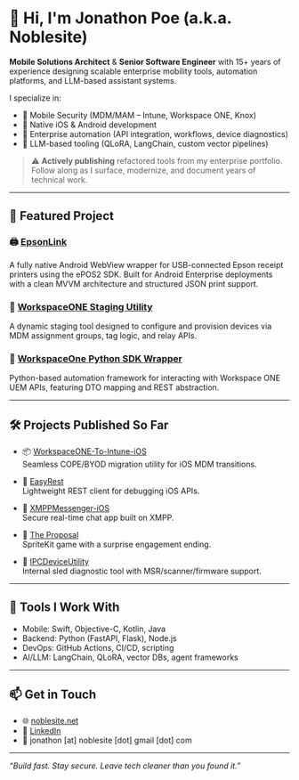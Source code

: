 # 👋 Hi, I'm Jonathon Poe (a.k.a. Noblesite)

**Mobile Solutions Architect** & **Senior Software Engineer** with 15+ years of experience designing scalable enterprise mobility tools, automation platforms, and LLM-based assistant systems.

I specialize in:

- 🔐 Mobile Security (MDM/MAM – Intune, Workspace ONE, Knox)
- 📱 Native iOS & Android development
- 🔄 Enterprise automation (API integration, workflows, device diagnostics)
- 🧠 LLM-based tooling (QLoRA, LangChain, custom vector pipelines)

> ⚠️ **Actively publishing** refactored tools from my enterprise portfolio. Follow along as I surface, modernize, and document years of technical work.

---

## 🚀 Featured Project

### 🖨️ [EpsonLink](https://github.com/Noblesite/EpsonLink)  
A fully native Android WebView wrapper for USB-connected Epson receipt printers using the ePOS2 SDK. Built for Android Enterprise deployments with a clean MVVM architecture and structured JSON print support.

### 🧪 [WorkspaceONE Staging Utility](https://github.com/Noblesite/WorkspaceOne-Staging-Utility)  
A dynamic staging tool designed to configure and provision devices via MDM assignment groups, tag logic, and relay APIs.

### 🧠 [WorkspaceOne Python SDK Wrapper](https://github.com/Noblesite/workspace_one_python)  
Python-based automation framework for interacting with Workspace ONE UEM APIs, featuring DTO mapping and REST abstraction.

---

## 🛠️ Projects Published So Far

- 📦 [WorkspaceONE-To-Intune-iOS](https://github.com/Noblesite/WorkspaceONE-To-Intune-iOS)  
  Seamless COPE/BYOD migration utility for iOS MDM transitions.

- 🔬 [EasyRest](https://github.com/Noblesite/EasyRest)  
  Lightweight REST client for debugging iOS APIs.

- 💬 [XMPPMessenger-iOS](https://github.com/Noblesite/XMPPMessenger-iOS)  
  Secure real-time chat app built on XMPP.

- 💍 [The Proposal](https://github.com/Noblesite/The_Proposal)  
  SpriteKit game with a surprise engagement ending.

- 🧪 [IPCDeviceUtility](https://github.com/Noblesite/IPCDeviceUtility)  
  Internal sled diagnostic tool with MSR/scanner/firmware support.

---

## 🧰 Tools I Work With

- Mobile: Swift, Objective-C, Kotlin, Java  
- Backend: Python (FastAPI, Flask), Node.js  
- DevOps: GitHub Actions, CI/CD, scripting  
- AI/LLM: LangChain, QLoRA, vector DBs, agent frameworks

---

## 📫 Get in Touch

- 🌐 [noblesite.net](https://noblesite.net)  
- 💼 [LinkedIn](https://www.linkedin.com/in/jonathon-poe-b5a01053/)  
- 📧 jonathon [at] noblesite [dot] gmail [dot] com

---

_“Build fast. Stay secure. Leave tech cleaner than you found it.”_
